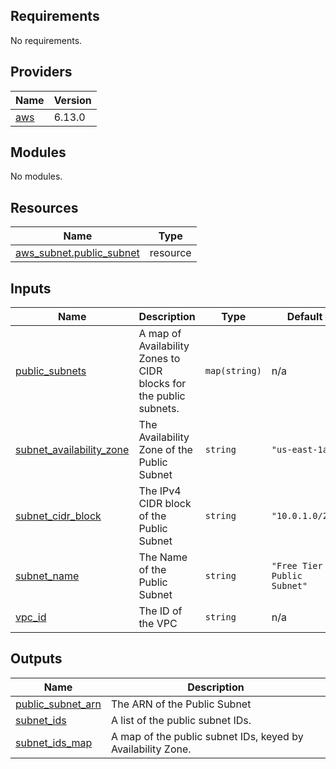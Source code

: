 ## Requirements

No requirements.

## Providers

| Name | Version |
|------|---------|
| <a name="provider_aws"></a> [aws](#provider\_aws) | 6.13.0 |

## Modules

No modules.

## Resources

| Name | Type |
|------|------|
| [aws_subnet.public_subnet](https://registry.terraform.io/providers/hashicorp/aws/latest/docs/resources/subnet) | resource |

## Inputs

| Name | Description | Type | Default | Required |
|------|-------------|------|---------|:--------:|
| <a name="input_public_subnets"></a> [public\_subnets](#input\_public\_subnets) | A map of Availability Zones to CIDR blocks for the public subnets. | `map(string)` | n/a | yes |
| <a name="input_subnet_availability_zone"></a> [subnet\_availability\_zone](#input\_subnet\_availability\_zone) | The Availability Zone of the Public Subnet | `string` | `"us-east-1a"` | no |
| <a name="input_subnet_cidr_block"></a> [subnet\_cidr\_block](#input\_subnet\_cidr\_block) | The IPv4 CIDR block of the Public Subnet | `string` | `"10.0.1.0/24"` | no |
| <a name="input_subnet_name"></a> [subnet\_name](#input\_subnet\_name) | The Name of the Public Subnet | `string` | `"Free Tier Public Subnet"` | no |
| <a name="input_vpc_id"></a> [vpc\_id](#input\_vpc\_id) | The ID of the VPC | `string` | n/a | yes |

## Outputs

| Name | Description |
|------|-------------|
| <a name="output_public_subnet_arn"></a> [public\_subnet\_arn](#output\_public\_subnet\_arn) | The ARN of the Public Subnet |
| <a name="output_subnet_ids"></a> [subnet\_ids](#output\_subnet\_ids) | A list of the public subnet IDs. |
| <a name="output_subnet_ids_map"></a> [subnet\_ids\_map](#output\_subnet\_ids\_map) | A map of the public subnet IDs, keyed by Availability Zone. |
